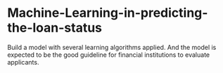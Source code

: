 # Machine-Learning-in-predicting-the-loan-status
Build a model with several learning algorithms applied. And the model is expected to be the good guideline for financial institutions to evaluate applicants. 
